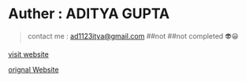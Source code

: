 # Auther : ADITYA GUPTA
> contact me : ad1123itya@gmail.com
##not 
##not completed 👽😁

[visit website](https://lexis-clone-by-adii.vercel.app/)

[orignal Website](https://www.lexis.solutions/)